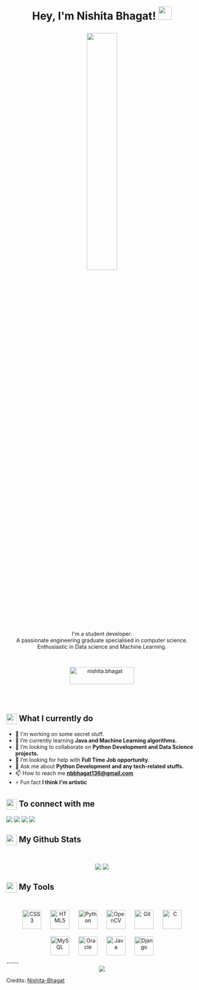 <h1><p align="center">Hey, I'm Nishita Bhagat! <a href="https://github.com/Nishita-Bhagat/"><img src="https://media.giphy.com/media/hvRJCLFzcasrR4ia7z/giphy.gif" width="35px"></h1></a></p>

<p align="center" ><img 
 src="https://user-images.githubusercontent.com/22797857/90096298-b90f4b00-dd54-11ea-9a31-00ad53f8ec04.gif?raw=true" width="40%" height="40%"/></p>


<p align="center">I'm a student developer.<br/>A passionate engineering graduate specialised in computer science.<br>Enthusiastic in Data science and Machine Learning.<br></p><br/>

<p align = "center"><a href="https://www.buymeacoffee.com/nishita.bhagat"> <img align="center" src="https://cdn.buymeacoffee.com/buttons/v2/default-yellow.png" height="45" width="170" alt="nishita.bhagat" /></a></p><br><br>

<summary><h2><img src="https://emojis.slackmojis.com/emojis/images/1453406830/264/success-kid.png?1453406830" align="center"
                width="28" /> What I currently do</h2></summary>

- 🔭 I'm working on some secret stuff.
- 🌱 I’m currently learning **Java and Machine Learning algorithms.**
- 👯 I’m looking to collaborate on **Python Development and Data Science projects.**
- 🤔 I’m looking for help with **Full Time Job opportunity.**
- 💬 Ask me about **Python Development and any tech-related stuffs.**
- 📫 How to reach me **nbbhagat136@gmail.com**
- ⚡ Fun fact **I think I'm artistic**


<summary><h2><img src="https://emojis.slackmojis.com/emojis/images/1579216111/7550/pikachu_wave.gif?1579216111" align="center"
                width="28" /> To connect with me</h2></summary>

<p align = "center">
 
[<img src="https://img.shields.io/badge/hackerrank-%231DA1F2.svg?&style=for-the-badge&logo=twitter&logoColor=white" />](https://www.hackerrank.com/nbbhagat136) 
[<img src="https://img.shields.io/badge/linkedin-%230077B5.svg?&style=for-the-badge&logo=linkedin&logoColor=white" />](https://www.linkedin.com/in/nishita-bhagat-creative/)
[<img src = "https://img.shields.io/badge/instagram-%23E4405F.svg?&style=for-the-badge&logo=instagram&logoColor=white">](https://www.instagram.com/that.doodler.artist/)
[<img src="https://img.shields.io/badge/github-%231877F2.svg?&style=for-the-badge&logo=facebook&logoColor=white" />](https://github.com/Nishita-Bhagat)

</p>

<summary><h2><img src="https://emojis.slackmojis.com/emojis/images/1471045852/841/hero.gif?1471045852" align="center"
                width="28" /> My Github Stats</h2> </summary>

<br>

<p align = "center">
  <img src = "https://github-readme-stats.vercel.app/api?username=Nishita-Bhagat&show_icons=true&count_private=true&theme=vue&hide=issues&line_height=32">
  <img src = "https://github-readme-streak-stats.herokuapp.com/?user=Nishita-Bhagat&">
</p>

<summary><h2><img src="https://emojis.slackmojis.com/emojis/images/1471045839/793/computerrage.gif?1471045839" align="center"
                width="28" /> My Tools</h2></summary>

<br>

<div align="center">  
<img style="margin: 10px" src="https://profilinator.rishav.dev/skills-assets/css3-original-wordmark.svg" alt="CSS3" height="50" />  
<img style="margin: 10px" src="https://profilinator.rishav.dev/skills-assets/html5-original-wordmark.svg" alt="HTML5" height="50" />  
<img style="margin: 10px" src="https://profilinator.rishav.dev/skills-assets/python-original.svg" alt="Python" height="50" />  
<img style="margin: 10px" src="https://profilinator.rishav.dev/skills-assets/opencv-icon.svg" alt="OpenCV" height="50" />  
<img style="margin: 10px" src="https://profilinator.rishav.dev/skills-assets/git-scm-icon.svg" alt="Git" height="50" />  
<img style="margin: 10px" src="https://profilinator.rishav.dev/skills-assets/c-original.svg" alt="C" height="50" />  
<img style="margin: 10px" src="https://profilinator.rishav.dev/skills-assets/mysql-original-wordmark.svg" alt="MySQL" height="50" />  
<img style="margin: 10px" src="https://profilinator.rishav.dev/skills-assets/oracle-original.svg" alt="Oracle" height="50" />  
<img style="margin: 10px" src="https://profilinator.rishav.dev/skills-assets/java-original-wordmark.svg" alt="Java" height="50" />  
<img style="margin: 10px" src="https://profilinator.rishav.dev/skills-assets/django-original.svg" alt="Django" height="50" />  
  
</div>  
-----

<div align="center">
<img src="https://komarev.com/ghpvc/?username=Nishita-Bhagat&&style=flat-square" align="center" />
</div>   


Credits: [Nishita-Bhagat](https://github.com/Nishita-Bhagat)

